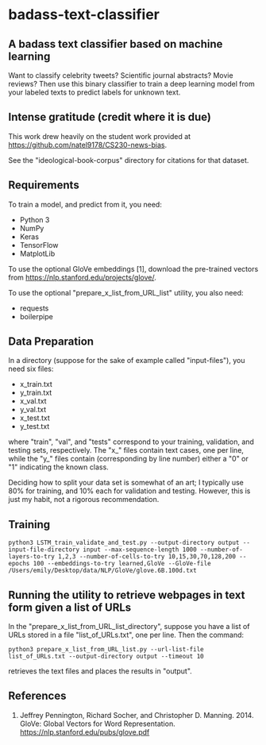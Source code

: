 # badass-text-classifier

## A badass text classifier based on machine learning

Want to classify celebrity tweets? Scientific journal abstracts? Movie reviews? Then use this binary classifier to train a deep learning model from your labeled texts to predict labels for unknown text.

## Intense gratitude (credit where it is due)

This work drew heavily on the student work provided at https://github.com/natel9178/CS230-news-bias.

See the "ideological-book-corpus" directory for citations for that dataset.

## Requirements

To train a model, and predict from it, you need:

- Python 3
- NumPy
- Keras
- TensorFlow
- MatplotLib

To use the optional GloVe embeddings [1], download the pre-trained vectors from https://nlp.stanford.edu/projects/glove/.

To use the optional "prepare_x_list_from_URL_list" utility, you also need:

- requests
- boilerpipe

## Data Preparation

In a directory (suppose for the sake of example called "input-files"), you need six files:

- x_train.txt
- y_train.txt
- x_val.txt
- y_val.txt
- x_test.txt
- y_test.txt

where "train", "val", and "tests" correspond to your training, validation, and testing sets, respectively. The "x_" files contain text cases, one per line, while the "y_" files contain (corresponding by line number) either a "0" or "1" indicating the known class.

Deciding how to split your data set is somewhat of an art; I typically use 80% for training, and 10% each for validation and testing. However, this is just my habit, not a rigorous recommendation.

## Training

```
python3 LSTM_train_validate_and_test.py --output-directory output --input-file-directory input --max-sequence-length 1000 --number-of-layers-to-try 1,2,3 --number-of-cells-to-try 10,15,30,70,128,200 --epochs 100 --embeddings-to-try learned,GloVe --GloVe-file /Users/emily/Desktop/data/NLP/GloVe/glove.6B.100d.txt
```

## Running the utility to retrieve webpages in text form given a list of URLs

In the "prepare_x_list_from_URL_list_directory", suppose you have a list of URLs stored in a file "list_of_URLs.txt", one per line. Then the command:

```
python3 prepare_x_list_from_URL_list.py --url-list-file list_of_URLs.txt --output-directory output --timeout 10
```

retrieves the text files and places the results in "output". 

## References

1. Jeffrey Pennington, Richard Socher, and Christopher D. Manning. 2014. GloVe: Global Vectors for Word Representation. https://nlp.stanford.edu/pubs/glove.pdf




